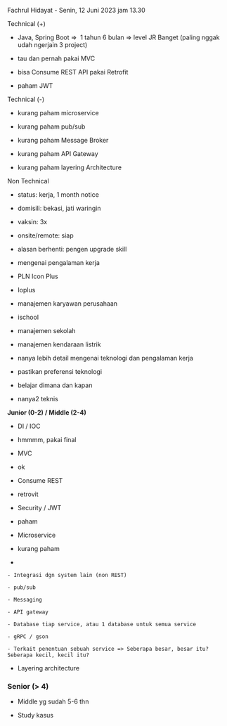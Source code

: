 Fachrul Hidayat - Senin, 12 Juni 2023 jam 13.30  

  

Technical (+)  

- Java, Spring Boot =>  1 tahun 6 bulan => level JR Banget (paling nggak udah ngerjain 3 project)  
    
- tau dan pernah pakai MVC  
    
- bisa Consume REST API pakai Retrofit  
    
- paham JWT  
    

Technical (-)  

- kurang paham microservice  
    
- kurang paham pub/sub  
    
- kurang paham Message Broker  
    
- kurang paham API Gateway  
    
- kurang paham layering Architecture  
    

Non Technical  

- status: kerja, 1 month notice  
    
- domisili: bekasi, jati waringin  
    
- vaksin: 3x  
    
- onsite/remote: siap  
    
- alasan berhenti: pengen upgrade skill  
    

  

  

- mengenai pengalaman kerja  
    

- PLN Icon Plus  
    
- Ioplus  
    

- manajemen karyawan perusahaan  
    

- ischool  
    

- manajemen sekolah  
    

- manajemen kendaraan listrik  
    

- nanya lebih detail mengenai teknologi dan pengalaman kerja  
    
- pastikan preferensi teknologi  
    
- belajar dimana dan kapan  
    
- nanya2 teknis  
    

  

  

**Junior (0-2) / Middle (2-4)**  

- DI / IOC  
    

- hmmmm, pakai final  
    

- MVC  
    

- ok  
    

- Consume REST  
    

- retrovit  
    

- Security / JWT  
    

- paham  
    

- Microservice  
    

- kurang paham  
    

-   
    
    - Integrasi dgn system lain (non REST)  
        
    - pub/sub  
        
    - Messaging  
        
    - API gateway  
        
    - Database tiap service, atau 1 database untuk semua service  
        
    - gRPC / gson  
        
    - Terkait penentuan sebuah service => Seberapa besar, besar itu? Seberapa kecil, kecil itu?  
        
- Layering architecture  
    

### Senior (> 4)  

- Middle yg sudah 5-6 thn  
    
- Study kasus